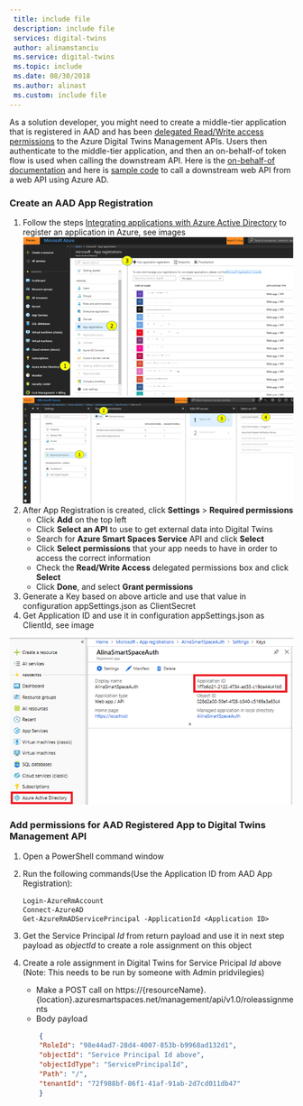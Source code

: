```yaml
---
 title: include file
 description: include file
 services: digital-twins
 author: alinamstanciu
 ms.service: digital-twins
 ms.topic: include
 ms.date: 08/30/2018
 ms.author: alinast
 ms.custom: include file
---
```


As a solution developer, you might need to create a middle-tier application that is registered in AAD and has been [delegated Read/Write access permissions](https://docs.microsoft.com/azure/active-directory/develop/v1-permissions-and-consent) to the Azure Digital Twins Management APIs. Users then authenticate to the middle-tier application, and then an on-behalf-of token flow is used when calling the downstream API. Here is the [on-behalf-of documentation](https://docs.microsoft.com/azure/active-directory/develop/active-directory-v2-protocols-oauth-on-behalf-of) and here is [sample code](https://azure.microsoft.com/resources/samples/active-directory-dotnet-webapi-onbehalfof/) to call a downstream web API from a web API using Azure AD.

### Create an AAD App Registration

1. Follow the steps [Integrating applications with Azure Active Directory](https://docs.microsoft.com/azure/active-directory/develop/quickstart-v1-integrate-apps-with-azure-ad) to register an application in Azure, see images
 ![AAD App Registration First Step][1]
 ![AAD App Registration Second Step][2]
1. After App Registration is created, click **Settings** > **Required permissions**
	* Click **Add** on the top left
	* Click **Select an API** to use to get external data into Digital Twins
	* Search for **Azure Smart Spaces Service** API and click **Select**
	* Click **Select permissions** that your app needs to have in order to access the correct information
	* Check the **Read/Write Access** delegated permissions box and click **Select**
	* Click **Done**, and select **Grant permissions** 
 1. Generate a Key based on above article and use that value in configuration appSettings.json as ClientSecret
 1. Get Application ID and use it in configuration appSettings.json as ClientId, see image

 ![AAD App Registration Third Step][3] 

### Add permissions for AAD Registered App to Digital Twins Management API
 1. Open a PowerShell command window
 1. Run the following commands(Use the Application ID from AAD App Registration): 
	```
	Login-AzureRmAccount
	Connect-AzureAD
	Get-AzureRmADServicePrincipal -ApplicationId <Application ID>
	```

 1. Get the Service Principal *Id* from return payload and use it in next step payload as *objectId* to create a role assignment on this object
 1. Create a role assignment in Digital Twins for Service Pricipal *Id* above (Note: This needs to be run by someone with Admin pridvilegies) 
	* Make a POST call on https://{resourceName}.{location}.azuresmartspaces.net/management/api/v1.0/roleassignments
	* Body payload
	```json
		{
		"RoleId": "98e44ad7-28d4-4007-853b-b9968ad132d1",
		"objectId": "Service Principal Id above",
		"objectIdType": "ServicePrincipalId",
		"Path": "/",
		"tenantId": "72f988bf-86f1-41af-91ab-2d7cd011db47"
		}
	```

<!-- Images -->
[1]: ./media/digital-twins-permissions/aad-app-registration1.png
[2]: ./media/digital-twins-permissions/aad-app-registration2.png
[3]: ./media/digital-twins-permissions/aad-app-registration3.png
